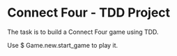 # Connect Four - TDD Project

The task is to build a Connect Four game using TDD.

Use $ Game.new.start_game to play it.
